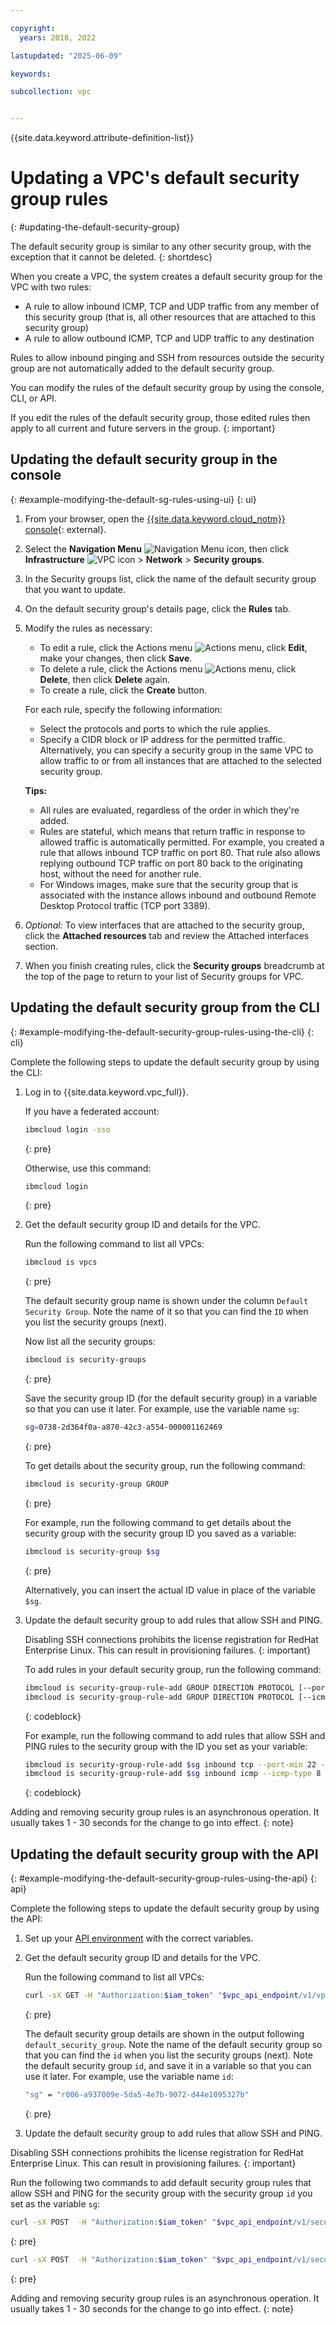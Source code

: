 ```yaml
---

copyright:
  years: 2018, 2022

lastupdated: "2025-06-09"

keywords:

subcollection: vpc


---
```


{{site.data.keyword.attribute-definition-list}}

# Updating a VPC's default security group rules
{: #updating-the-default-security-group}

The default security group is similar to any other security group, with the exception that it cannot be deleted.
{: shortdesc}

When you create a VPC, the system creates a default security group for the VPC with two rules:

* A rule to allow inbound ICMP, TCP and UDP traffic from any member of this security group (that is, all other resources that are attached to this security group)
* A rule to allow outbound ICMP, TCP and UDP traffic to any destination

Rules to allow inbound pinging and SSH from resources outside the security group are not automatically added to the default security group.

You can modify the rules of the default security group by using the console, CLI, or API.

If you edit the rules of the default security group, those edited rules then apply to all current and future servers in the group.
{: important}

## Updating the default security group in the console
{: #example-modifying-the-default-sg-rules-using-ui}
{: ui}

1. From your browser, open the [{{site.data.keyword.cloud_notm}} console](/login){: external}.
1. Select the **Navigation Menu** ![Navigation Menu icon](../icons/icon_hamburger.svg), then click **Infrastructure** ![VPC icon](../../icons/vpc.svg) > **Network** > **Security groups**.
1. In the Security groups list, click the name of the default security group that you want to update.
1. On the default security group's details page, click the **Rules** tab.
1. Modify the rules as necessary:
      - To edit a rule, click the Actions menu ![Actions menu](../icons/action-menu-icon.svg "Actions"), click **Edit**, make your changes, then click **Save**.
      - To delete a rule, click the Actions menu ![Actions menu](../icons/action-menu-icon.svg "Actions"), click **Delete**, then click **Delete** again.
      - To create a rule, click the **Create** button.

      For each rule, specify the following information:

      * Select the protocols and ports to which the rule applies.
      * Specify a CIDR block or IP address for the permitted traffic. Alternatively, you can specify a security group in the same VPC to allow traffic to or from all instances that are attached to the selected security group.

      **Tips:**
      * All rules are evaluated, regardless of the order in which they're added.
      * Rules are stateful, which means that return traffic in response to allowed traffic is automatically permitted. For example, you created a rule that allows inbound TCP traffic on port 80. That rule also allows replying outbound TCP traffic on port 80 back to the originating host, without the need for another rule.
      * For Windows images, make sure that the security group that is associated with the instance allows inbound and outbound Remote Desktop Protocol traffic (TCP port 3389).

1. _Optional:_ To view interfaces that are attached to the security group, click the **Attached resources** tab and review the Attached interfaces section.
1. When you finish creating rules, click the **Security groups** breadcrumb at the top of the page to return to your list of Security groups for VPC.


## Updating the default security group from the CLI
{: #example-modifying-the-default-security-group-rules-using-the-cli}
{: cli}

Complete the following steps to update the default security group by using the CLI:

1. Log in to {{site.data.keyword.vpc_full}}.

   If you have a federated account:

   ```sh
   ibmcloud login -sso
   ```
   {: pre}

   Otherwise, use this command:

   ```sh
   ibmcloud login
   ```
   {: pre}

2. Get the default security group ID and details for the VPC.

   Run the following command to list all VPCs:

   ```sh
   ibmcloud is vpcs
   ```
   {: pre}

   The default security group name is shown under the column `Default Security Group`. Note the name of it so that you can find the `ID` when you list the security groups (next).

   Now list all the security groups:

   ```sh
   ibmcloud is security-groups
   ```
   {: pre}

   Save the security group ID (for the default security group) in a variable so that you can use it later. For example, use the variable name `sg`:

   ```sh
   sg=0738-2d364f0a-a870-42c3-a554-000001162469
   ```
   {: pre}

   To get details about the security group, run the following command:

   ```sh
   ibmcloud is security-group GROUP
   ```
   {: pre}

   For example, run the following command to get details about the security group with the security group ID you saved as a variable:

    ```sh
   ibmcloud is security-group $sg
   ```
   {: pre}

   Alternatively, you can insert the actual ID value in place of the variable `$sg`.

3. Update the default security group to add rules that allow SSH and PING.

   Disabling SSH connections prohibits the license registration for RedHat Enterprise Linux. This can result in provisioning failures.
   {: important}

   To add rules in your default security group, run the following command:

   ```sh
   ibmcloud is security-group-rule-add GROUP DIRECTION PROTOCOL [--port-min PORT_MIN] [--port-max PORT_MAX]
   ibmcloud is security-group-rule-add GROUP DIRECTION PROTOCOL [--icmp-type ICMP_TYPE [--icmp-code ICMP_CODE]]
   ```
   {: codeblock}

   For example, run the following command to add rules that allow SSH and PING rules to the security group with the ID you set as your variable:

   ```sh
   ibmcloud is security-group-rule-add $sg inbound tcp --port-min 22 --port-max 22
   ibmcloud is security-group-rule-add $sg inbound icmp --icmp-type 8 --icmp-code 0
   ```
   {: codeblock}

Adding and removing security group rules is an asynchronous operation. It usually takes 1 - 30 seconds for the change to go into effect.
{: note}

## Updating the default security group with the API
{: #example-modifying-the-default-security-group-rules-using-the-api}
{: api}

Complete the following steps to update the default security group by using the API:

1. Set up your [API environment](/docs/vpc?topic=vpc-set-up-environment#api-prerequisites-setup) with the correct variables.

1. Get the default security group ID and details for the VPC.

   Run the following command to list all VPCs:

   ```sh
   curl -sX GET -H "Authorization:$iam_token" "$vpc_api_endpoint/v1/vpcs?generation=2&version=2022-09-13"
   ```
   {: pre}

   The default security group details are shown in the output following `default_security_group`. Note the name of the default security group so that you can find the `id` when you list the security groups (next). Note the default security group `id`, and save it in a variable so that you can use it later. For example, use the variable name `id`:

   ```sh
   "sg" = "r006-a937009e-5da5-4e7b-9072-d44e1095327b"
   ```
   {: pre}

1. Update the default security group to add rules that allow SSH and PING.

Disabling SSH connections prohibits the license registration for RedHat Enterprise Linux. This can result in provisioning failures.
{: important}

Run the following two commands to add default security group rules that allow SSH and PING for the security group with the security group `id` you set as the variable `sg`:

   ```sh
   curl -sX POST  -H "Authorization:$iam_token" "$vpc_api_endpoint/v1/security_groups/$sg/rules?generation=2&version=$api_version"  -d '{"direction":"inbound","protocol":"tcp","port_min":22, "port_max":22}'
   ```
   {: pre}

   ```sh
   curl -sX POST  -H "Authorization:$iam_token" "$vpc_api_endpoint/v1/security_groups/$sg/rules?generation=2&version=$api_version"  -d '{"direction":"inbound","protocol":"icmp","code":0, "type":9}'
   ```
   {: pre}

Adding and removing security group rules is an asynchronous operation. It usually takes 1 - 30 seconds for the change to go into effect.
{: note}
